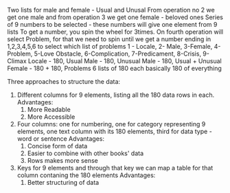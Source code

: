 Two lists for male and female - Usual and Unusal
From operation no 2 we get one male and from operation 3 we get one female - beloved ones
Series of 9 numbers to be selected - these numbers will give one element from 9 lists
To get a number, you spin the wheel for 3times. 
On fourth operation will select Problem, for that we need to spin until we get a number ending in 1,2,3,4,5,6 to select which list of problems
1 - Locale, 2- Male, 3-Female, 4-Problem, 5-Love Obstacle, 6-Complication, 7-Predicament, 8-Crisis, 9-Climax
Locale - 180, 
Usual Male - 180, 
Unusual Male - 180, 
Usual + Unusual Female - 180 + 180, 
Problems 6 lists of 180 each 
basically 180 of everything 

Three approaches to structure the data:
1. Different columns for 9 elements, listing all the 180 data rows in each.
    Advantages:
    1. More Readable
    2. More Accessible
2. Four columns: one for numbering, one for category representing 9 elements, one text column with its 180 elements, third for data type - word or sentence
    Advantages:
    1. Concise form of data
    2. Easier to combine with other books' data
    3. Rows makes more sense
3. Keys for 9 elements and through that key we can map a table for that column contaning the 180 elements
    Advantages:
    1. Better structuring of data
